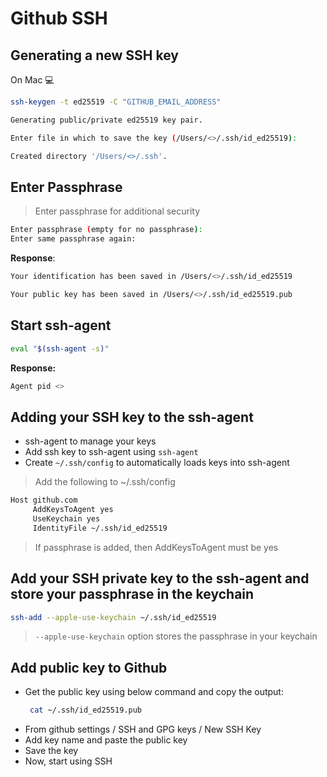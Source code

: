 # Github SSH

## Generating a new SSH key
On Mac :computer:

```sh
ssh-keygen -t ed25519 -C "GITHUB_EMAIL_ADDRESS"

Generating public/private ed25519 key pair.

Enter file in which to save the key (/Users/<>/.ssh/id_ed25519):

Created directory '/Users/<>/.ssh'.
```

## Enter Passphrase

> Enter passphrase for additional security
```sh
Enter passphrase (empty for no passphrase):
Enter same passphrase again:
```
**Response**:
```sh
Your identification has been saved in /Users/<>/.ssh/id_ed25519

Your public key has been saved in /Users/<>/.ssh/id_ed25519.pub
```

## Start ssh-agent
```sh
eval "$(ssh-agent -s)"
```
**Response:**

```sh
Agent pid <>
```

## Adding your SSH key to the ssh-agent

* ssh-agent to manage your keys
* Add ssh key to ssh-agent using `ssh-agent`
* Create `~/.ssh/config` to automatically loads keys into ssh-agent

>  Add the following to ~/.ssh/config
 ```sh
Host github.com
	  AddKeysToAgent yes
	  UseKeychain yes
	  IdentityFile ~/.ssh/id_ed25519
```

> If passphrase is added, then AddKeysToAgent must be yes

## Add your SSH private key to the ssh-agent and store your passphrase in the keychain

```sh
ssh-add --apple-use-keychain ~/.ssh/id_ed25519
```

> `--apple-use-keychain` option stores the passphrase in your keychain

## Add public key to Github

* Get the public key using below command and copy the output:
  ```sh
   cat ~/.ssh/id_ed25519.pub
   ```
* From github settings / SSH and GPG keys / New SSH Key
* Add key name and paste the public key
* Save the key
* Now, start using SSH